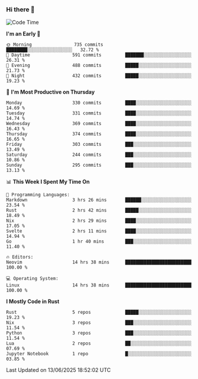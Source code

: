 ### Hi there 👋
<!--START_SECTION:waka-->
![Code Time](http://img.shields.io/badge/Code%20Time-635%20hrs%2025%20mins-blue)

**I'm an Early 🐤** 

```text
🌞 Morning                735 commits         ████████░░░░░░░░░░░░░░░░░   32.72 % 
🌆 Daytime                591 commits         ███████░░░░░░░░░░░░░░░░░░   26.31 % 
🌃 Evening                488 commits         █████░░░░░░░░░░░░░░░░░░░░   21.73 % 
🌙 Night                  432 commits         █████░░░░░░░░░░░░░░░░░░░░   19.23 % 
```
📅 **I'm Most Productive on Thursday** 

```text
Monday                   330 commits         ████░░░░░░░░░░░░░░░░░░░░░   14.69 % 
Tuesday                  331 commits         ████░░░░░░░░░░░░░░░░░░░░░   14.74 % 
Wednesday                369 commits         ████░░░░░░░░░░░░░░░░░░░░░   16.43 % 
Thursday                 374 commits         ████░░░░░░░░░░░░░░░░░░░░░   16.65 % 
Friday                   303 commits         ███░░░░░░░░░░░░░░░░░░░░░░   13.49 % 
Saturday                 244 commits         ███░░░░░░░░░░░░░░░░░░░░░░   10.86 % 
Sunday                   295 commits         ███░░░░░░░░░░░░░░░░░░░░░░   13.13 % 
```


📊 **This Week I Spent My Time On** 

```text
💬 Programming Languages: 
Markdown                 3 hrs 26 mins       ██████░░░░░░░░░░░░░░░░░░░   23.54 % 
Rust                     2 hrs 42 mins       █████░░░░░░░░░░░░░░░░░░░░   18.49 % 
Nix                      2 hrs 29 mins       ████░░░░░░░░░░░░░░░░░░░░░   17.05 % 
Svelte                   2 hrs 11 mins       ████░░░░░░░░░░░░░░░░░░░░░   14.94 % 
Go                       1 hr 40 mins        ███░░░░░░░░░░░░░░░░░░░░░░   11.40 % 

🔥 Editors: 
Neovim                   14 hrs 38 mins      █████████████████████████   100.00 % 

💻 Operating System: 
Linux                    14 hrs 38 mins      █████████████████████████   100.00 % 
```

**I Mostly Code in Rust** 

```text
Rust                     5 repos             █████░░░░░░░░░░░░░░░░░░░░   19.23 % 
Nix                      3 repos             ███░░░░░░░░░░░░░░░░░░░░░░   11.54 % 
Python                   3 repos             ███░░░░░░░░░░░░░░░░░░░░░░   11.54 % 
Lua                      2 repos             ██░░░░░░░░░░░░░░░░░░░░░░░   07.69 % 
Jupyter Notebook         1 repo              █░░░░░░░░░░░░░░░░░░░░░░░░   03.85 % 
```




 Last Updated on 13/06/2025 18:52:02 UTC
<!--END_SECTION:waka-->

<!--
**YoganshSharma/YoganshSharma** is a ✨ _special_ ✨ repository because its `README.md` (this file) appears on your GitHub profile.

Here are some ideas to get you started:

- 🔭 I’m currently working on ...
- 🌱 I’m currently learning ...
- 👯 I’m looking to collaborate on ...
- 🤔 I’m looking for help with ...
- 💬 Ask me about ...
- 📫 How to reach me: ...
- 😄 Pronouns: ...
- ⚡ Fun fact: ...
-->
